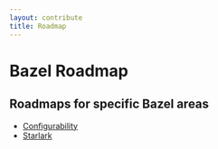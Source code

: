 ```yaml
---
layout: contribute
title: Roadmap
---
```


# Bazel Roadmap

## Roadmaps for specific Bazel areas

*  [Configurability](roadmaps/configuration.html)
*  [Starlark](roadmaps/starlark.html)
